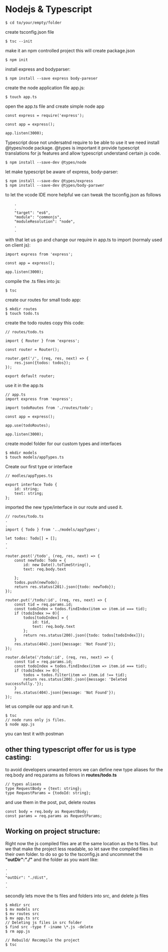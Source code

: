 # Nodejs & Typescript
```
$ cd to/your/empty/folder
```
create tsconfig.json file
```
$ tsc --init 
```
make it an npm controlled project
this will create package.json
```
$ npm init
```
install express and bodyparser:
```
$ npm install --save express body-pareser
```
create the node application file app.js:
```
$ touch app.ts
```
open the app.ts file and create simple node app
```
const express = require('express');

const app = express();

app.listen(3000);
```
Typescript dose not undersatnd require to be able to use it we need install @types/node package.
@types is important it provide typescript translations for js features and allow typescript understand certain js code.
```
$ npm install --save-dev @types/node
```
let make typescript be aware of express, body-parser:
```
$ npm install --save-dev @types/express 
$ npm install --save-dev @types/body-parswer 
```
to let the vcode IDE more helpful we can tweak the tsconfig.json as follows
```
    .
    .
    "target": "es6",
    "module": "commonjs",
    "moduleResolution": "node",
    .
    .
```
with that let us go and change our require in app.ts to import (normaly used on client js):
```
import express from 'express';

const app = express();

app.listen(3000); 
```
compile the .ts files into js:
```
$ tsc
```
create our routes for small todo app:
```
$ mkdir routes
$ touch todo.ts
```
create the todo routes copy this code:
```
// routes/todo.ts

import { Router } from 'express';

const router = Router();

router.get('/', (req, res, next) => {
    res.json({todos: todos});
});

export default router;
```
use it in the app.ts
```
// app.ts
import express from 'express';

import todoRoutes from './routes/todo';

const app = express();

app.use(todoRoutes);

app.listen(3000); 
```
create model folder for our custom types and interfaces
```
$ mkdir models
$ touch models/appTypes.ts
```
Create our first type or interface
```
// modles/appTypes.ts

export interface Todo {
    id: string;
    text: string;
};
```
imported the new type/interface in our route and used it.
```
// routes/todo.ts
.
.
import { Todo } from '../models/appTypes';

let todos: Todo[] = [];
.
.

router.post('/todo', (req, res, next) => {
    const newTodo: Todo = {
        id: new Date().toTimeString(),
        text: req.body.text

    };
    todos.push(newTodo);
    return res.status(201).json({todo: newTodo});
});

router.put('/todo/:id', (req, res, next) => {
    const tid = req.params.id;
    const todoIndex = todos.findIndex(item => item.id === tid);
    if (todoIndex >= 0){
        todos[todoIndex] = {
            id: tid,
            text: req.body.text
        };
        return res.status(200).json({todo: todos[todoIndex]});
    }
    res.status(404).json({message: 'Not Found'});
});

router.delete('/todo/:id', (req, res, next) => {
    const tid = req.params.id;
    const todoIndex = todos.findIndex(item => item.id === tid);
    if (todoIndex >= 0){
        todos = todos.filter(item => item.id !== tid);
        return res.status(200).json({message: 'Deleted successfully.'});
    }
    res.status(404).json({message: 'Not Found'});
});
```
let us compile our app and run it.
```
$ tsc
// node runs only js files.
$ node app.js
```
you can test it with postman
## other thing typescript offer for us is type casting:
to avoid developers unwanted errors we can define new type aliases for the req.body and req.params as follows in **routes/todo.ts**
```
// types aliases
type RequestBody = {text: string};
type RequestParams = {todoId: string};
```
and use them in the post, put, delete routes
```
const body = req.body as RequestBody;
const params = req.params as RequestParams;
```
## Working on project structure:
Right now the js compiled files are at the same location as the ts files. but we that make the project less readable, so let save the compiled files in their own folder. to do so go to the tsconfig.js and uncommnet the **"outDir":"./"** and the folder as you want like:
```
.
.
"outDir": "./dist",
.
.
```
secondly lets move the ts files and folders into src, and delete js files
```
$ mkdir src
$ mv models src
$ mv routes src
$ mv app.ts src
// Deleting js files in src folder
$ find src -type f -iname \*.js -delete
$ rm app.js

// Rebuild/ Recompile the project
$ tsc






